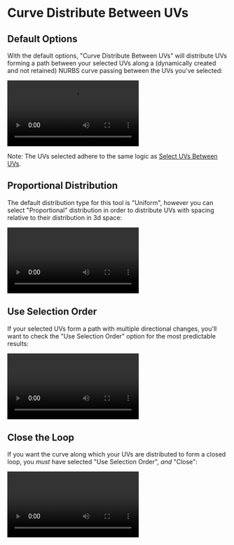 # Curve Distribute Between UVs

## Default Options

With the default options, "Curve Distribute Between UVs" will distribute
UVs forming a path between your selected UVs along a (dynamically created and
not retained) NURBS curve passing between the UVs you've selected:

<p><video src="../../assets/videos/curve-distribute-between-uvs.mp4" controls=true /></p>

Note: The UVs selected adhere to the same logic as
[Select UVs Between UVs](../selection/select-uvs-between-uvs.md).

## Proportional Distribution

The default distribution type for this tool is "Uniform", however you can
select "Proportional" distribution in order to distribute UVs with spacing
relative to their distribution in 3d space:

<p><video src="../../assets/videos/curve-distribute-between-uvs-proportional.mp4" controls=true /></p>

## Use Selection Order

If your selected UVs form a path with multiple directional changes,
you'll want to check the "Use Selection Order" option for the most predictable
results:

<p><video src="../../assets/videos/curve-distribute-between-uvs-selection-order.mp4" controls=true /></p>

## Close the Loop

If you want the curve along which your UVs are distributed to form a
closed loop, you *must* have selected "Use Selection Order", *and* "Close":

<p><video src="../../assets/videos/curve-distribute-between-uvs-selection-order-closed.mp4" controls=true /></p>
